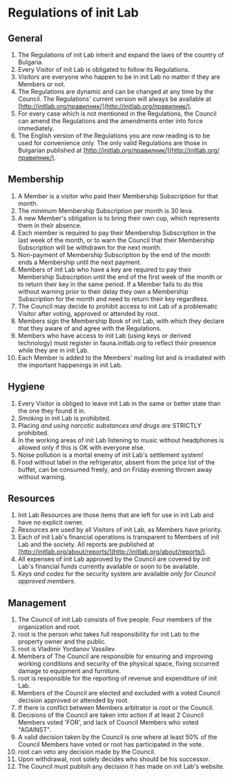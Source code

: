 # Regulations of init Lab

## General

1. The Regulations of init Lab inherit and expand the laws of the country of Bulgaria.
2. Every Visitor of init Lab is obligated to follow its Regulations.
3. *Visitors* are everyone who happen to be in init Lab no matter if they are Members or not.
4. The Regulations are dynamic and can be changed at any time by the Council.
   The Regulations' current version will always be available at [http://initlab.org/правилник/](http://initlab.org/правилник/).
5. For every case which is not mentioned in the Regulations, the Council can amend
   the Regulations and the amendments enter into force immediately.
6. The English version of the Regulations you are now reading
   is to be used for convenience only. The only valid Regulations are those in Bulgarian published
   at [http://initlab.org/правилник/](http://initlab.org/правилник/).

## Membership

1. A Member is a visitor who paid their Membership Subscription for that month.
2. The *minimum* Membership Subscription per month is 30 leva.
3. A new Member's obligation is to bring their own cup, which represents them in their absence.
4. Each member is required to pay their Membership Subscription in the last week of the month,
   or to warn the Council that their Membership Subscription will be withdrawn for the next month.
5. Non-payment of Membership Subscription by the end of the month ends a
   Membership until the next payment.
6. Members of init Lab who have a key are required to pay their Membership Subscription until
   the end of the first week of the month or to return their key in the same period.
   If a Member fails to do this without warning prior to their delay they own a Membership Subscription
   for the month and need to return their key regardless.
7. The Council may decide to prohibit access to init Lab of a problematic
   Visitor after voting, approved or attended by root.
8. Members sign the Membership Book of init Lab, with which they declare that
   they aware of and agree with the Regulations.
9. Members who have access to init Lab (using keys or derived technology)
   must register in fauna.initlab.org to reflect their presence while they are in init Lab.
10. Each Member is added to the Members' mailing list and is irradiated with
    the important happenings in init Lab.

## Hygiene

1. Every Visitor is obliged to leave init Lab in the same or better state than the one
   they found it in.
2. *Smoking* in init Lab is prohibited.
3. Placing *and using narcotic substances and drugs are* STRICTLY
   prohibited.
4. In the working areas of init Lab listening to music without headphones is allowed only if this
   is OK with everyone else.
5. Noise pollution is a mortal enemy of init Lab's settlement system!
6. Food without label in the refrigerator, absent from the price list of the buffet, can be
   consumed freely, and on Friday evening thrown away without warning.

## Resources

1. Init Lab Resources are those items that are left for use
   in init Lab and have no explicit owner.
2. Resources are used by all Visitors of init Lab, as Members have priority.
3. Each of init Lab's financial operations is transparent to Members of init Lab
   and the society. All reports are published at
   [http://initlab.org/about/reports/](http://initlab.org/about/reports/).
4. All expenses of init Lab approved by the Council are covered by init Lab's financial
   funds currently available or soon to be available.
5. *Keys and codes* for the security system are available *only for Council approved
   members*.

## Management

1. The Council of init Lab consists of five people. Four members of the organization
   and root.
2. root is the person who takes full responsibility for init Lab to the property owner
   and the public.
3. root is Vladimir Yordanov Vassilev.
4. Members of The Council are responsible for ensuring and improving working conditions and
   security of the physical space, fixing occurred damage to equipment and furniture.
5. root is responsible for the reporting of revenue and expenditure of init Lab.
6. Members of the Council are elected and excluded with a voted Council decision
   approved or attended by root.
7. If there is conflict between Members arbitrator is root or the Council.
8. Decisions of the Council are taken into action if at least 2 Council Members voted 'FOR', and lack of
   Council Members who voted "AGAINST".
9. A valid decision taken by the Council is one where at least 50% of the Council Members have voted
   or root has participated in the vote.
10. root can veto any decision made by the Council.
11. Upon withdrawal, root solely decides who should be his successor.
12. The Council must publish any decision it has made on init Lab's website.
